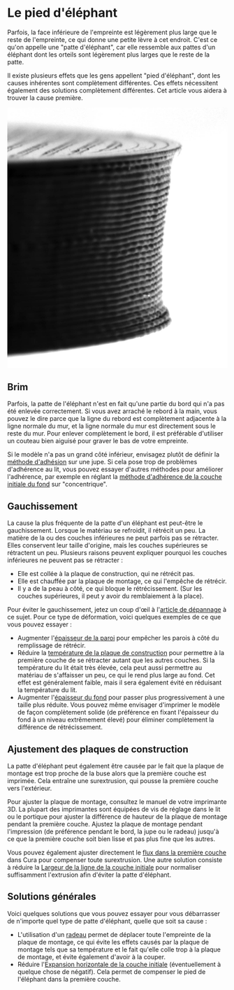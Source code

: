 Le pied d'éléphant
===

Parfois, la face inférieure de l'empreinte est légèrement plus large que le reste de l'empreinte, ce qui donne une petite lèvre à cet endroit. C'est ce qu'on appelle une "patte d'éléphant", car elle ressemble aux pattes d'un éléphant dont les orteils sont légèrement plus larges que le reste de la patte.

Il existe plusieurs effets que les gens appellent "pied d'éléphant", dont les causes inhérentes sont complètement différentes. Ces effets nécessitent également des solutions complètement différentes. Cet article vous aidera à trouver la cause première.

![Pieds d'éléphant causés par la force des couches de la peau](../../../articles/images/elephants_foot.jpg)

Brim
----
Parfois, la patte de l'éléphant n'est en fait qu'une partie du bord qui n'a pas été enlevée correctement. Si vous avez arraché le rebord à la main, vous pouvez le dire parce que la ligne du rebord est complètement adjacente à la ligne normale du mur, et la ligne normale du mur est directement sous le reste du mur. Pour enlever complètement le bord, il est préférable d'utiliser un couteau bien aiguisé pour graver le bas de votre empreinte.

Si le modèle n'a pas un grand côté inférieur, envisagez plutôt de définir la [méthode d'adhésion](../platform_adhesion/adhesion_type.md) sur une jupe. Si cela pose trop de problèmes d'adhérence au lit, vous pouvez essayer d'autres méthodes pour améliorer l'adhérence, par exemple en réglant la [méthode d'adhérence de la couche initiale du fond](../shell/top_bottom_pattern_0.md) sur "concentrique".

Gauchissement
----
La cause la plus fréquente de la patte d'un éléphant est peut-être le gauchissement. Lorsque le matériau se refroidit, il rétrécit un peu. La matière de la ou des couches inférieures ne peut parfois pas se rétracter. Elles conservent leur taille d'origine, mais les couches supérieures se rétractent un peu. Plusieurs raisons peuvent expliquer pourquoi les couches inférieures ne peuvent pas se rétracter :
* Elle est collée à la plaque de construction, qui ne rétrécit pas.
* Elle est chauffée par la plaque de montage, ce qui l'empêche de rétrécir.
* Il y a de la peau à côté, ce qui bloque le rétrécissement. (Sur les couches supérieures, il peut y avoir du remblaiement à la place).

Pour éviter le gauchissement, jetez un coup d'œil à l'[article de dépannage](warping.md) à ce sujet. Pour ce type de déformation, voici quelques exemples de ce que vous pouvez essayer :
* Augmenter l'[épaisseur de la paroi](../shell/wall_thickness.md) pour empêcher les parois à côté du remplissage de rétrécir.
* Réduire la [température de la plaque de construction](../material/material_bed_temperature.md) pour permettre à la première couche de se rétracter autant que les autres couches. Si la température du lit était très élevée, cela peut aussi permettre au matériau de s'affaisser un peu, ce qui le rend plus large au fond. Cet effet est généralement faible, mais il sera également évité en réduisant la température du lit.
* Augmenter l'[épaisseur du fond](../shell/bottom_thickness.md) pour passer plus progressivement à une taille plus réduite. Vous pouvez même envisager d'imprimer le modèle de façon complètement solide (de préférence en fixant l'épaisseur du fond à un niveau extrêmement élevé) pour éliminer complètement la différence de rétrécissement.

Ajustement des plaques de construction
----
La patte d'éléphant peut également être causée par le fait que la plaque de montage est trop proche de la buse alors que la première couche est imprimée. Cela entraîne une surextrusion, qui pousse la première couche vers l'extérieur.

Pour ajuster la plaque de montage, consultez le manuel de votre imprimante 3D. La plupart des imprimantes sont équipées de vis de réglage dans le lit ou le portique pour ajuster la différence de hauteur de la plaque de montage pendant la première couche. Ajustez la plaque de montage pendant l'impression (de préférence pendant le bord, la jupe ou le radeau) jusqu'à ce que la première couche soit bien lisse et pas plus fine que les autres.

Vous pouvez également ajuster directement le [flux dans la première couche](../material/material_flow_layer_0.md) dans Cura pour compenser toute surextrusion. Une autre solution consiste à réduire la [Largeur de la ligne de la couche initiale](../resolution/initial_layer_line_width_factor.md) pour normaliser suffisamment l'extrusion afin d'éviter la patte d'éléphant.

Solutions générales
----
Voici quelques solutions que vous pouvez essayer pour vous débarrasser de n'importe quel type de patte d'éléphant, quelle que soit sa cause :
* L'utilisation d'un [radeau](../platform_adhesion/adhesion_type.md) permet de déplacer toute l'empreinte de la plaque de montage, ce qui évite les effets causés par la plaque de montage tels que sa température et le fait qu'elle colle trop à la plaque de montage, et évite également d'avoir à la couper.
* Réduire l'[Expansion horizontale de la couche initiale](../shell/xy_offset_layer_0.md) (éventuellement à quelque chose de négatif). Cela permet de compenser le pied de l'éléphant dans la première couche.
